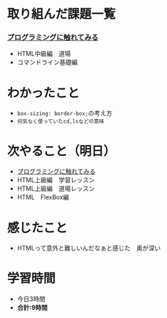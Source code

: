 # 取り組んだ課題一覧
### [プログラミングに触れてみる](https://github.com/happiness-chain/practice/blob/main/002_step/001_progate.md#%E3%83%97%E3%83%AD%E3%82%B0%E3%83%A9%E3%83%9F%E3%83%B3%E3%82%B0%E3%81%AB%E8%A7%A6%E3%82%8C%E3%81%A6%E3%81%BF%E3%82%8B)
- HTML中級編　道場
- コマンドライン基礎編
# わかったこと
- `box-sizing: border-box;`の考え方
- `何気なく使っていたcd,lsなどの意味`
# 次やること（明日）
- [プログラミングに触れてみる](https://github.com/happiness-chain/practice/blob/main/002_step/001_progate.md#%E3%83%97%E3%83%AD%E3%82%B0%E3%83%A9%E3%83%9F%E3%83%B3%E3%82%B0%E3%81%AB%E8%A7%A6%E3%82%8C%E3%81%A6%E3%81%BF%E3%82%8B)
- HTML上級編　学習レッスン
- HTML上級編　道場レッスン
- HTML　FlexBox編
# 感じたこと
- HTMLって意外と難しいんだなぁと感じた　奥が深い

# 学習時間
- 今日3時間
- **合計:9時間**
